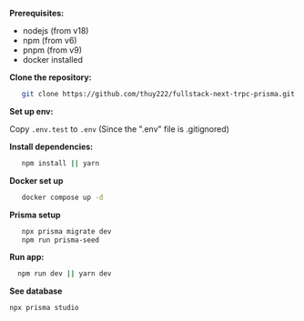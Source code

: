 **Prerequisites:**

- nodejs (from v18)
- npm (from v6)
- pnpm (from v9)
- docker installed

**Clone the repository:**

```bash
   git clone https://github.com/thuy222/fullstack-next-trpc-prisma.git
```

**Set up env:**

Copy `.env.test` to `.env` (Since the ".env" file is .gitignored)

**Install dependencies:**

```bash
   npm install || yarn
```

**Docker set up**

```bash
   docker compose up -d
```

**Prisma setup**

```bash
   npx prisma migrate dev
   npm run prisma-seed
```

**Run app:**

```bash
  npm run dev || yarn dev
```

**See database**

```bash
npx prisma studio
```
